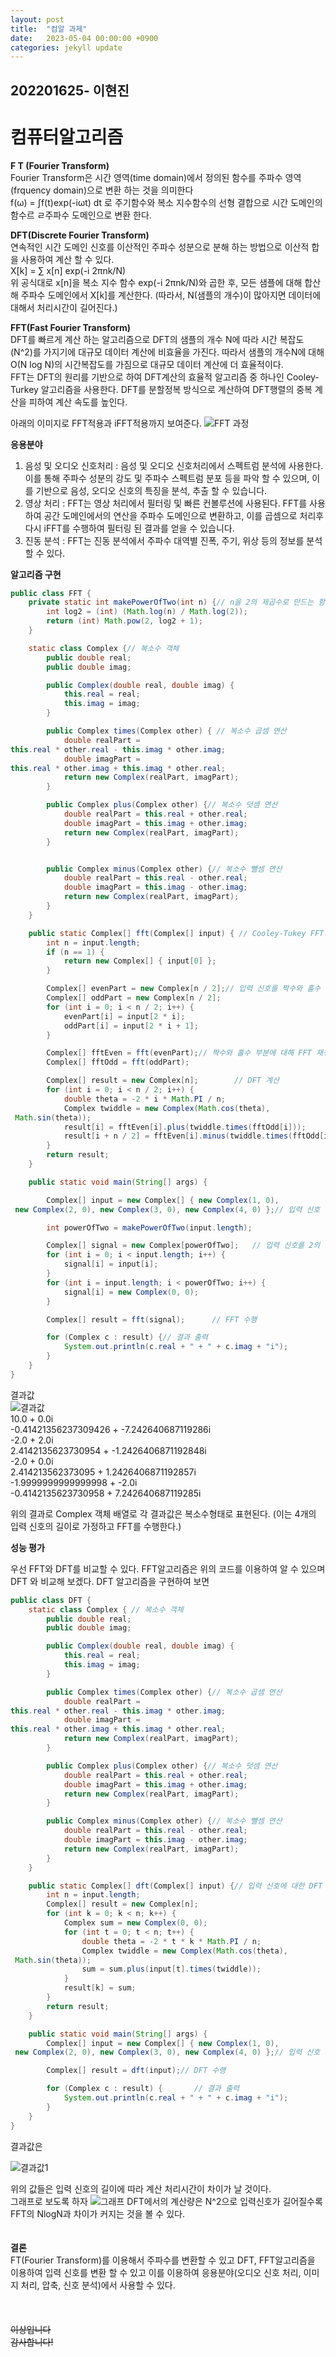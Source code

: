 ```yaml
---
layout: post
title:  "컴알 과제"
date:   2023-05-04 00:00:00 +0900
categories: jekyll update
---
```


202201625- 이현진
-------------
컴퓨터알고리즘
============

**F T (Fourier Transform)**<br/>
Fourier Transform은 시간 영역(time domain)에서 정의된 함수를 주파수 영역(frquency domain)으로 변환 하는 것을 의미한다<br/>
f(ω) = ∫f(t)exp(-iωt) dt 로 주기함수와 복소 지수함수의 선형 결합으로 
시간 도메인의 함수르 ㄹ주파수 도메인으로 변환 한다.

**DFT(Discrete Fourier Transform)**<br/>
연속적인 시간 도메인 신호를 이산적인 주파수 성분으로 분해 하는 방법으로 
이산적 합을 사용하여 계산 할 수 있다.<br/>
X[k] = ∑ x[n] exp(-i 2πnk/N)<br/>
위 공식대로 x[n]을 복소 지수 함수 exp(-i 2πnk/N)와 곱한 후, 모든 샘플에 대해 합산해 주파수 도메인에서 X[k]를 계산한다.
(따라서, N(샘플의 개수)이 많아지면 데이터에 대해서 처리시간이 길어진다.)

**FFT(Fast Fourier Transform)**<br/>
DFT를 빠르게 계산 하는 알고리즘으로 DFT의 샘플의 개수 N에 따라 시간 복잡도(N^2)를 가지기에 대규모 데이터 계산에 비효율을 가진다. 따라서 샘플의 개수N에 대해 O(N log N)의 시간복잡도를 가짐으로 대규모 데이터 계산에 더 효율적이다.<br/>
FFT는 DFT의 원리를 기반으로 하여 DFT계산의 효율적 알고리즘 중 하나인 Cooley-Turkey 알고리즘을 사용한다. DFT를 분할정복 방식으로 계산하여 DFT행렬의 중복 계산을 피하여 계산 속도를 높인다.

아래의 이미지로 FFT적용과 iFFT적용까지 보여준다.
![FFT 과정](https://ifh.cc/g/TszJjv.png)

**응용분야**<br/>
1. 음성 및 오디오 신호처리 : 음성 및 오디오 신호처리에서 스펙트럼 분석에 사용한다. 이를 통해 주파수 성분의 강도 및 주파수 스펙트럼 분포 등을 파악 할 수 있으며, 이를 기반으로 음성, 오디오 신호의 특징을 분석, 추출 할 수 있습니다.
2. 영상 처리 : FFT는 영상 처리에서 필터링 및 빠른 컨볼루션에 사용된다. FFT를 사용하여 공간 도메인에서의 연산을 주파수 도메인으로 변환하고, 이를 곱셈으로 처리후 다시 iFFT를 수행하여 필터링 된 결과를 얻을 수 있습니다.
3. 진동 분석 : FFT는 진동 분석에서 주파수 대역별 진폭, 주기, 위상 등의 정보를 분석할 수 있다.

**알고리즘 구현**<br/>

```java
public class FFT {
    private static int makePowerOfTwo(int n) {// n을 2의 제곱수로 만드는 함수
        int log2 = (int) (Math.log(n) / Math.log(2));
        return (int) Math.pow(2, log2 + 1);
    }

    static class Complex {// 복소수 객체
        public double real;
        public double imag;

        public Complex(double real, double imag) {
            this.real = real;
            this.imag = imag;
        }

        public Complex times(Complex other) { // 복소수 곱셈 연산
            double realPart = 
this.real * other.real - this.imag * other.imag;
            double imagPart = 
this.real * other.imag + this.imag * other.real;
            return new Complex(realPart, imagPart);
        }

        public Complex plus(Complex other) {// 복소수 덧셈 연산
            double realPart = this.real + other.real;
            double imagPart = this.imag + other.imag;
            return new Complex(realPart, imagPart);
        }


        public Complex minus(Complex other) {// 복소수 뺄셈 연산
            double realPart = this.real - other.real;
            double imagPart = this.imag - other.imag;
            return new Complex(realPart, imagPart);
        }
    }

    public static Complex[] fft(Complex[] input) { // Cooley-Tukey FFT 알고리즘
        int n = input.length;
        if (n == 1) {
            return new Complex[] { input[0] };
        }

        Complex[] evenPart = new Complex[n / 2];// 입력 신호를 짝수와 홀수 부분으로 나눔
        Complex[] oddPart = new Complex[n / 2];
        for (int i = 0; i < n / 2; i++) {
            evenPart[i] = input[2 * i];
            oddPart[i] = input[2 * i + 1];
        }

        Complex[] fftEven = fft(evenPart);// 짝수와 홀수 부분에 대해 FFT 재귀 호출
        Complex[] fftOdd = fft(oddPart);

        Complex[] result = new Complex[n];        // DFT 계산
        for (int i = 0; i < n / 2; i++) {
            double theta = -2 * i * Math.PI / n;
            Complex twiddle = new Complex(Math.cos(theta),
 Math.sin(theta));
            result[i] = fftEven[i].plus(twiddle.times(fftOdd[i]));
            result[i + n / 2] = fftEven[i].minus(twiddle.times(fftOdd[i]));
        }
        return result;
    }

    public static void main(String[] args) {

        Complex[] input = new Complex[] { new Complex(1, 0),
 new Complex(2, 0), new Complex(3, 0), new Complex(4, 0) };// 입력 신호

        int powerOfTwo = makePowerOfTwo(input.length);

        Complex[] signal = new Complex[powerOfTwo];   // 입력 신호를 2의 제곱수 길이로 만듦
        for (int i = 0; i < input.length; i++) {
            signal[i] = input[i];
        }
        for (int i = input.length; i < powerOfTwo; i++) {
            signal[i] = new Complex(0, 0);
        }

        Complex[] result = fft(signal);      // FFT 수행

        for (Complex c : result) {// 결과 출력
            System.out.println(c.real + " + " + c.imag + "i");
        }
    }
}
```
결과값<br/>
![결과값](https://ifh.cc/g/QLM02S.png)<br/>
10.0 + 0.0i<br/>
-0.41421356237309426 + -7.242640687119286i<br/>
-2.0 + 2.0i<br/>
2.4142135623730954 + -1.2426406871192848i<br/>
-2.0 + 0.0i<br/>
2.414213562373095 + 1.2426406871192857i<br/>
-1.9999999999999998 + -2.0i<br/>
-0.4142135623730958 + 7.242640687119285i<br/>

위의 결과로 Complex 객체 배열로 각 결과값은 복소수형태로 표현된다.
(이는 4개의 입력 신호의 길이로 가정하고 FFT를 수행한다.)

**성능 평가**

우선 FFT와 DFT를 비교할 수 있다.
FFT알고리즘은 위의 코드를 이용하여 알 수 있으며 DFT 와 비교해 보겠다.
DFT 알고리즘을 구현하여 보면

```java
public class DFT {
    static class Complex { // 복소수 객체
        public double real;
        public double imag;

        public Complex(double real, double imag) {
            this.real = real;
            this.imag = imag;
        }

        public Complex times(Complex other) {// 복소수 곱셈 연산
            double realPart = 
this.real * other.real - this.imag * other.imag;
            double imagPart = 
this.real * other.imag + this.imag * other.real;
            return new Complex(realPart, imagPart);
        }

        public Complex plus(Complex other) {// 복소수 덧셈 연산
            double realPart = this.real + other.real;
            double imagPart = this.imag + other.imag;
            return new Complex(realPart, imagPart);
        }

        public Complex minus(Complex other) {// 복소수 뺄셈 연산
            double realPart = this.real - other.real;
            double imagPart = this.imag - other.imag;
            return new Complex(realPart, imagPart);
        }
    }

    public static Complex[] dft(Complex[] input) {// 입력 신호에 대한 DFT 수행
        int n = input.length;
        Complex[] result = new Complex[n];
        for (int k = 0; k < n; k++) {
            Complex sum = new Complex(0, 0);
            for (int t = 0; t < n; t++) {
                double theta = -2 * t * k * Math.PI / n;
                Complex twiddle = new Complex(Math.cos(theta),
 Math.sin(theta));
                sum = sum.plus(input[t].times(twiddle));
            }
            result[k] = sum;
        }
        return result;
    }

    public static void main(String[] args) {
        Complex[] input = new Complex[] { new Complex(1, 0),
 new Complex(2, 0), new Complex(3, 0), new Complex(4, 0) };// 입력 신호

        Complex[] result = dft(input);// DFT 수행

        for (Complex c : result) {       // 결과 출력
            System.out.println(c.real + " + " + c.imag + "i");
        }
    }
}

```
결과값은

![결과값1](https://ifh.cc/g/zTJ8rk.png)<br/>

위의 값들은 입력 신호의 길이에 따라 계산 처리시간이 차이가 날 것이다.<br/>
그래프로 보도록 하자
![그래프](https://ifh.cc/g/9KkXoz.png)
DFT에서의 계산량은 N^2으로 입력신호가 길어질수록 FFT의 NlogN과 차이가 커지는 것을 볼 수 있다.
<br/><br/><br/>
**결론**<br/>
FT(Fourier Transform)를 이용해서 주파수를 변환할 수 있고 DFT, FFT알고리즘을 이용하여 입력 신호를 변환 할 수 있고 이를 이용하여 응용분야(오디오 신호 처리, 이미지 처리, 압축, 신호 분석)에서 사용할 수 있다.
<br/><br/><br/><br/>
~~이상입니다<br/>감사합니다!~~

